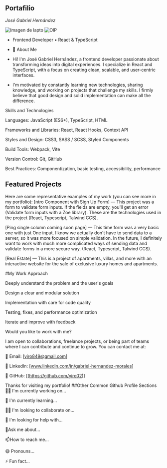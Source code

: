## Portafilio 

*José Gabriel Hernández*

![Imagen de lapto](https://github.com/user-attachments/assets/75924d84-0304-45a9-9f57-400db8009134)  ![OIP](https://github.com/user-attachments/assets/34eba9ab-9f74-4553-ba19-8ce30a8cec36)

- Frontend Developer • React & TypeScript

- 💬 About Me

- Hi! I'm José Gabriel Hernández, a frontend developer passionate about transforming ideas into digital experiences. I specialize in React and TypeScript, with a focus on creating clean, scalable, and user-centric interfaces.

- I'm motivated by constantly learning new technologies, sharing knowledge, and working on projects that challenge my skills. I firmly believe that good design and solid implementation can make all the difference.

Skills and Technologies

Languages: JavaScript (ES6+), TypeScript, HTML

Frameworks and Libraries: React, React Hooks, Context API

Styles and Design: CSS3, SASS / SCSS, Styled Components

Build Tools: Webpack, Vite

Version Control: Git, GitHub

Best Practices: Componentization, basic testing, accessibility, performance

## Featured Projects
Here are some representative examples of my work (you can see more in my portfolio):
[ntro Component with Sign Up Form] — This project was a form to validate form inputs. If the fields are empty, you'll get an error (Validate form inputs with a Zoe library). These are the technologies used in the project (React, Typescript, Talwind CCS).

[Ping single column coming soon page] — This time form was a very basic one with just One input. I know we actually don't have to send data to a server, so it was more focused on simple validation. In the future, I definitely want to work with much more complicated ways of sending data and validate forms in a more secure way. (React, Typescript, Talwind CCS).

[Real Estate] — This is a project of apartments, villas, and more with an interactive website for the sale of exclusive luxury homes and apartments.

#My Work Approach

Deeply understand the problem and the user's goals

Design a clear and modular solution

Implementation with care for code quality

Testing, fixes, and performance optimization

Iterate and improve with feedback

Would you like to work with me?

I am open to collaborations, freelance projects, or being part of teams where I can contribute and continue to grow.
You can contact me at:

📧 Email: [yiro849@gmail.com]

💼 LinkedIn: [www.linkedin.com/in/gabriel-hernandez-morales]

🐙 GitHub: [(https://github.com/yiro02)]

Thanks for visiting my portfolio!
##Other Common Github Profile Sections
👩‍💻 I'm currently working on...

🧠 I'm currently learning...

👯‍♀️ I'm looking to collaborate on...

🤔 I'm looking for help with...

💬Ask me about...

📫How to reach me...

😄 Pronouns...

⚡️ Fun fact...
